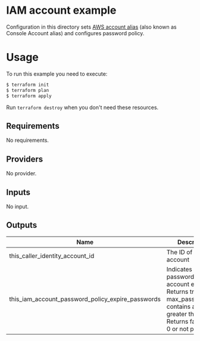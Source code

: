 # IAM account example

Configuration in this directory sets [AWS account alias](https://docs.aws.amazon.com/IAM/latest/UserGuide/console_account-alias.html) (also known as Console Account alias) and configures password policy.

# Usage

To run this example you need to execute:

```bash
$ terraform init
$ terraform plan
$ terraform apply
```

Run `terraform destroy` when you don't need these resources.

<!-- BEGINNING OF PRE-COMMIT-TERRAFORM DOCS HOOK -->
## Requirements

No requirements.

## Providers

No provider.

## Inputs

No input.

## Outputs

| Name | Description |
|------|-------------|
| this\_caller\_identity\_account\_id | The ID of the AWS account |
| this\_iam\_account\_password\_policy\_expire\_passwords | Indicates whether passwords in the account expire. Returns true if max\_password\_age contains a value greater than 0. Returns false if it is 0 or not present. |

<!-- END OF PRE-COMMIT-TERRAFORM DOCS HOOK -->
